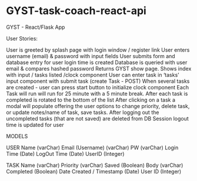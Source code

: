 # GYST-task-coach-react-api
GYST - React/Flask App 

User Stories: 

User is greeted by splash page with login window / register link
User enters username (email) & password with input fields
User submits form and database entry for user login time is created
Database is queried with user email & compares hashed password
Returns GYST show page. Shows index with input / tasks listed /clock component
User can enter task in ‘tasks’ input component with submit task (create Task - POST) 
When several tasks are created - user can press start button to initialize clock component
Each Task will run will run for 25 minute with a 5 minute break.
After each task is completed is rotated to the bottom of the list 
After clicking on a task a modal will populate offering the user options to change priority, delete task, or update notes/name of task, save tasks. 
After logging out the uncompleted tasks (that are not saved) are deleted from DB
Session logout time is updated for user 

MODELS

USER
Name (varChar)
Email (Username) (varChar)
PW (varChar) 
Login Time (Date) 
LogOut Time (Date)
UserID   (Integer)

TASK
Name (varChar)
Priority  (varChar)
Saved (Boolean)
Body (varChar)
Completed (Boolean)
Date Created / Timestamp (Date) 
User ID (Integer)







